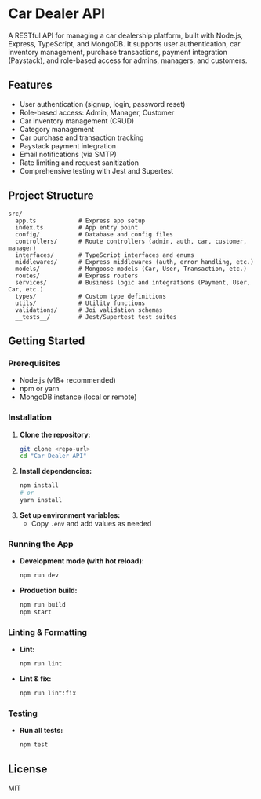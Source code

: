 # Car Dealer API

A RESTful API for managing a car dealership platform, built with Node.js, Express, TypeScript, and MongoDB. It supports user authentication, car inventory management, purchase transactions, payment integration (Paystack), and role-based access for admins, managers, and customers.

## Features
- User authentication (signup, login, password reset)
- Role-based access: Admin, Manager, Customer
- Car inventory management (CRUD)
- Category management
- Car purchase and transaction tracking
- Paystack payment integration
- Email notifications (via SMTP)
- Rate limiting and request sanitization
- Comprehensive testing with Jest and Supertest

## Project Structure
```
src/
  app.ts            # Express app setup
  index.ts          # App entry point
  config/           # Database and config files
  controllers/      # Route controllers (admin, auth, car, customer, manager)
  interfaces/       # TypeScript interfaces and enums
  middlewares/      # Express middlewares (auth, error handling, etc.)
  models/           # Mongoose models (Car, User, Transaction, etc.)
  routes/           # Express routers
  services/         # Business logic and integrations (Payment, User, Car, etc.)
  types/            # Custom type definitions
  utils/            # Utility functions
  validations/      # Joi validation schemas
  __tests__/        # Jest/Supertest test suites
```

## Getting Started

### Prerequisites
- Node.js (v18+ recommended)
- npm or yarn
- MongoDB instance (local or remote)

### Installation
1. **Clone the repository:**
   ```bash
   git clone <repo-url>
   cd "Car Dealer API"
   ```
2. **Install dependencies:**
   ```bash
   npm install
   # or
   yarn install
   ```
3. **Set up environment variables:**
   - Copy `.env` and add values as needed

### Running the App
- **Development mode (with hot reload):**
  ```bash
  npm run dev
  ```
- **Production build:**
  ```bash
  npm run build
  npm start
  ```

### Linting & Formatting
- **Lint:**
  ```bash
  npm run lint
  ```
- **Lint & fix:**
  ```bash
  npm run lint:fix
  ```

### Testing
- **Run all tests:**
  ```bash
  npm test
  ```

## License
MIT
